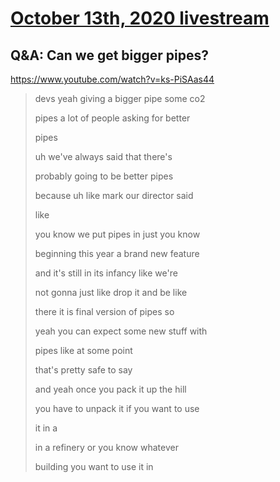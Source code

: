 # [October 13th, 2020 livestream](../2020-10-13.md)
## Q&A: Can we get bigger pipes?
https://www.youtube.com/watch?v=ks-PiSAas44
> devs yeah giving a bigger pipe some co2
> 
> pipes a lot of people asking for better
> 
> pipes
> 
> uh we've always said that there's
> 
> probably going to be better pipes
> 
> because uh like mark our director said
> 
> like
> 
> you know we put pipes in just you know
> 
> beginning this year a brand new feature
> 
> and it's still in its infancy like we're
> 
> not gonna just like drop it and be like
> 
> there it is final version of pipes so
> 
> yeah you can expect some new stuff with
> 
> pipes like at some point
> 
> that's pretty safe to say
> 
> and yeah once you pack it up the hill
> 
> you have to unpack it if you want to use
> 
> it in a
> 
> in a refinery or you know whatever
> 
> building you want to use it in
> 
